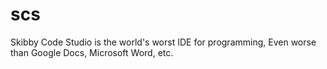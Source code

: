 # scs
Skibby Code Studio is the world's worst IDE for programming, Even worse than Google Docs, Microsoft Word, etc.
